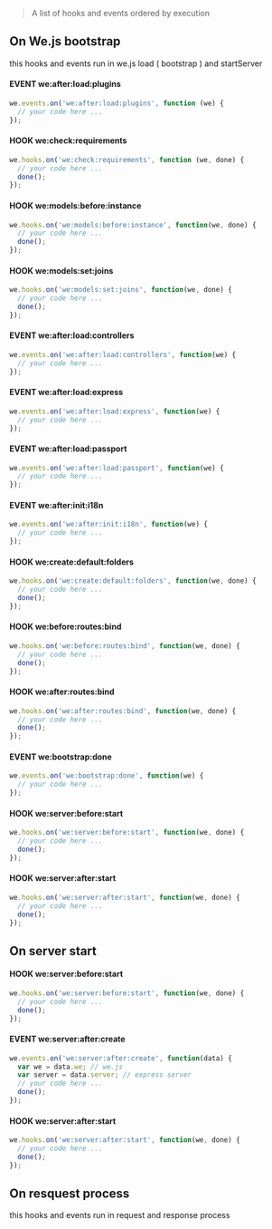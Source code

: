 
> A list of hooks and events ordered by execution

## On We.js bootstrap

this hooks and events run in we.js load ( bootstrap ) and startServer


#### EVENT we:after:load:plugins
```js
we.events.on('we:after:load:plugins', function (we) {
  // your code here ...
});
```

#### HOOK we:check:requirements
```js
we.hooks.on('we:check:requirements', function (we, done) {
  // your code here ...
  done();
});
```

#### HOOK we:models:before:instance
```js
we.hooks.on('we:models:before:instance', function(we, done) {
  // your code here ...
  done();
});
```

#### HOOK we:models:set:joins
```js
we.hooks.on('we:models:set:joins', function(we, done) {
  // your code here ...
  done();
});
```

#### EVENT we:after:load:controllers
```js
we.events.on('we:after:load:controllers', function(we) {
  // your code here ...
});
```

#### EVENT we:after:load:express
```js
we.events.on('we:after:load:express', function(we) {
  // your code here ...
});
```

#### EVENT we:after:load:passport
```js
we.events.on('we:after:load:passport', function(we) {
  // your code here ...
});
```

#### EVENT we:after:init:i18n
```js
we.events.on('we:after:init:i18n', function(we) {
  // your code here ...
});
```

#### HOOK we:create:default:folders
```js
we.hooks.on('we:create:default:folders', function(we, done) {
  // your code here ...
  done();
});
```

#### HOOK we:before:routes:bind
```js
we.hooks.on('we:before:routes:bind', function(we, done) {
  // your code here ...
  done();
});
```

#### HOOK we:after:routes:bind
```js
we.hooks.on('we:after:routes:bind', function(we, done) {
  // your code here ...
  done();
});
```

#### EVENT we:bootstrap:done
```js
we.events.on('we:bootstrap:done', function(we) {
  // your code here ...
});
```

#### HOOK we:server:before:start
```js
we.hooks.on('we:server:before:start', function(we, done) {
  // your code here ...
  done();
});
```

#### HOOK we:server:after:start
```js
we.hooks.on('we:server:after:start', function(we, done) {
  // your code here ...
  done();
});
```


## On server start

#### HOOK we:server:before:start
```js
we.hooks.on('we:server:before:start', function(we, done) {
  // your code here ...
  done();
});
```

#### EVENT we:server:after:create
```js
we.events.on('we:server:after:create', function(data) {
  var we = data.we; // we.js
  var server = data.server; // express server
  // your code here ...
  done();
});
```

#### HOOK we:server:after:start
```js
we.hooks.on('we:server:after:start', function(we, done) {
  // your code here ...
  done();
});
```


## On resquest process

this hooks and events run in request and response process


